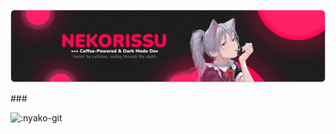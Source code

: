 [![nekorissu](https://github.com/nekorissu/nekorissu/blob/master/GITHUB.png?raw=true)](https://nekorissu.com)

###⠀⠀⠀⠀

![:nyako-git](https://count.getloli.com/get/@:nyako-git?theme=rule34)

